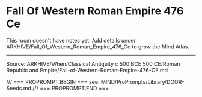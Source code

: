 # Fall Of Western Roman Empire 476 Ce

This room doesn't have notes yet. Add details under ARKHIVE/Fall_Of_Western_Roman_Empire_476_Ce to grow the Mind Atlas.

---
Source: ARKHIVE/When/Classical Antiquity c 500 BCE 500 CE/Roman Republic and Empire/Fall-of-Western-Roman-Empire-476-CE.md

/// === PROPROMPT:BEGIN ===
see: MIND/ProPrompts/Library/DOOR-Seeds.md
/// === PROPROMPT:END ===
